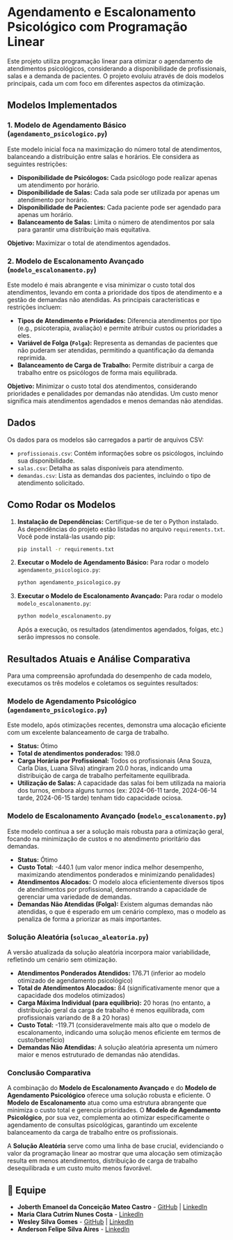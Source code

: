 # Agendamento e Escalonamento Psicológico com Programação Linear

Este projeto utiliza programação linear para otimizar o agendamento de atendimentos psicológicos, considerando a disponibilidade de profissionais, salas e a demanda de pacientes. O projeto evoluiu através de dois modelos principais, cada um com foco em diferentes aspectos da otimização.

## Modelos Implementados

### 1. Modelo de Agendamento Básico (`agendamento_psicologico.py`)

Este modelo inicial foca na maximização do número total de atendimentos, balanceando a distribuição entre salas e horários. Ele considera as seguintes restrições:

*   **Disponibilidade de Psicólogos:** Cada psicólogo pode realizar apenas um atendimento por horário.
*   **Disponibilidade de Salas:** Cada sala pode ser utilizada por apenas um atendimento por horário.
*   **Disponibilidade de Pacientes:** Cada paciente pode ser agendado para apenas um horário.
*   **Balanceamento de Salas:** Limita o número de atendimentos por sala para garantir uma distribuição mais equitativa.

**Objetivo:** Maximizar o total de atendimentos agendados.

### 2. Modelo de Escalonamento Avançado (`modelo_escalonamento.py`)

Este modelo é mais abrangente e visa minimizar o custo total dos atendimentos, levando em conta a prioridade dos tipos de atendimento e a gestão de demandas não atendidas. As principais características e restrições incluem:

*   **Tipos de Atendimento e Prioridades:** Diferencia atendimentos por tipo (e.g., psicoterapia, avaliação) e permite atribuir custos ou prioridades a eles.
*   **Variável de Folga (`Folga`):** Representa as demandas de pacientes que não puderam ser atendidas, permitindo a quantificação da demanda reprimida.
*   **Balanceamento de Carga de Trabalho:** Permite distribuir a carga de trabalho entre os psicólogos de forma mais equilibrada.

**Objetivo:** Minimizar o custo total dos atendimentos, considerando prioridades e penalidades por demandas não atendidas. Um custo menor significa mais atendimentos agendados e menos demandas não atendidas.

## Dados

Os dados para os modelos são carregados a partir de arquivos CSV:

*   `profissionais.csv`: Contém informações sobre os psicólogos, incluindo sua disponibilidade.
*   `salas.csv`: Detalha as salas disponíveis para atendimento.
*   `demandas.csv`: Lista as demandas dos pacientes, incluindo o tipo de atendimento solicitado.

## Como Rodar os Modelos

1.  **Instalação de Dependências:** Certifique-se de ter o Python instalado. As dependências do projeto estão listadas no arquivo `requirements.txt`. Você pode instalá-las usando pip:
    ```bash
    pip install -r requirements.txt
    ```

2.  **Executar o Modelo de Agendamento Básico:**
    Para rodar o modelo `agendamento_psicologico.py`:
    ```bash
    python agendamento_psicologico.py
    ```

3.  **Executar o Modelo de Escalonamento Avançado:**
    Para rodar o modelo `modelo_escalonamento.py`:
    ```bash
    python modelo_escalonamento.py
    ```
    Após a execução, os resultados (atendimentos agendados, folgas, etc.) serão impressos no console.

## Resultados Atuais e Análise Comparativa

Para uma compreensão aprofundada do desempenho de cada modelo, executamos os três modelos e coletamos os seguintes resultados:

### Modelo de Agendamento Psicológico (`agendamento_psicologico.py`)

Este modelo, após otimizações recentes, demonstra uma alocação eficiente com um excelente balanceamento de carga de trabalho.

*   **Status:** Ótimo
*   **Total de atendimentos ponderados:** 198.0
*   **Carga Horária por Profissional:** Todos os profissionais (Ana Souza, Carla Dias, Luana Silva) atingiram 20.0 horas, indicando uma distribuição de carga de trabalho perfeitamente equilibrada.
*   **Utilização de Salas:** A capacidade das salas foi bem utilizada na maioria dos turnos, embora alguns turnos (ex: 2024-06-11 tarde, 2024-06-14 tarde, 2024-06-15 tarde) tenham tido capacidade ociosa.

### Modelo de Escalonamento Avançado (`modelo_escalonamento.py`)

Este modelo continua a ser a solução mais robusta para a otimização geral, focando na minimização de custos e no atendimento prioritário das demandas.

*   **Status:** Ótimo
*   **Custo Total:** -440.1 (um valor menor indica melhor desempenho, maximizando atendimentos ponderados e minimizando penalidades)
*   **Atendimentos Alocados:** O modelo aloca eficientemente diversos tipos de atendimentos por profissional, demonstrando a capacidade de gerenciar uma variedade de demandas.
*   **Demandas Não Atendidas (Folga):** Existem algumas demandas não atendidas, o que é esperado em um cenário complexo, mas o modelo as penaliza de forma a priorizar as mais importantes.

### Solução Aleatória (`solucao_aleatoria.py`)

A versão atualizada da solução aleatória incorpora maior variabilidade, refletindo um cenário sem otimização.

*   **Atendimentos Ponderados Atendidos:** 176.71 (inferior ao modelo otimizado de agendamento psicológico)
*   **Total de Atendimentos Alocados:** 84 (significativamente menor que a capacidade dos modelos otimizados)
*   **Carga Máxima Individual (para equilíbrio):** 20 horas (no entanto, a distribuição geral da carga de trabalho é menos equilibrada, com profissionais variando de 8 a 20 horas)
*   **Custo Total:** -119.71 (consideravelmente mais alto que o modelo de escalonamento, indicando uma solução menos eficiente em termos de custo/benefício)
*   **Demandas Não Atendidas:** A solução aleatória apresenta um número maior e menos estruturado de demandas não atendidas.

### Conclusão Comparativa

A combinação do **Modelo de Escalonamento Avançado** e do **Modelo de Agendamento Psicológico** oferece uma solução robusta e eficiente. O **Modelo de Escalonamento** atua como uma estrutura abrangente que minimiza o custo total e gerencia prioridades. O **Modelo de Agendamento Psicológico**, por sua vez, complementa ao otimizar especificamente o agendamento de consultas psicológicas, garantindo um excelente balanceamento da carga de trabalho entre os profissionais.

A **Solução Aleatória** serve como uma linha de base crucial, evidenciando o valor da programação linear ao mostrar que uma alocação sem otimização resulta em menos atendimentos, distribuição de carga de trabalho desequilibrada e um custo muito menos favorável.

## 👥 Equipe
- **Joberth Emanoel da Conceição Mateo Castro** - [GitHub](https://github.com/JoberthCastro) | [LinkedIn](https://www.linkedin.com/in/joberth-castro-013840252)  
- **Maria Clara Cutrim Nunes Costa** - [LinkedIn](https://www.linkedin.com/in/maria-clara-cutrim-nunes-costa-55b7a8248/)  
- **Wesley Silva Gomes** - [GitHub](https://github.com/WesDevss) | [LinkedIn](https://www.linkedin.com/in/wesley-silva-gomes-9bb195259/)
- **Anderson Felipe Silva Aires** - [LinkedIn](https://www.linkedin.com/in/anderson-aires-b23720230/) 